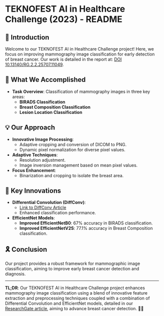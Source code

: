 
# TEKNOFEST AI in Healthcare Challenge (2023) - README

## 🌟 Introduction
Welcome to our TEKNOFEST AI in Healthcare Challenge project! Here, we focus on improving mammography image classification for early detection of breast cancer. Our work is detailed in the report at: [DOI 10.13140/RG.2.2.25707.11049](http://dx.doi.org/10.13140/RG.2.2.25707.11049).

## 🎯 What We Accomplished
- **Task Overview**: Classification of mammography images in three key areas:
  - **BIRADS Classification**
  - **Breast Composition Classification**
  - **Lesion Location Classification**

## 💡 Our Approach
- **Innovative Image Processing**:
  - Adaptive cropping and conversion of DICOM to PNG.
  - Dynamic pixel normalization for diverse pixel values.
- **Adaptive Techniques**:
  - Resolution adjustment.
  - Image inversion management based on mean pixel values.
- **Focus Enhancement**:
  - Binarization and cropping to isolate the breast area.

## 🚀 Key Innovations
- **Differential Convolution (DiffConv)**:
  - [Link to DiffConv Article](https://doi.org/10.1016/j.neunet.2019.04.025)
  - Enhanced classification performance.
- **EfficientNet Models**:
  - **Improved EfficientNetB0**: 67% accuracy in BIRADS classification.
  - **Improved EfficientNetV2S**: 77.1% accuracy in Breast Composition classification.

## 🎗️ Conclusion
Our project provides a robust framework for mammographic image classification, aiming to improve early breast cancer detection and diagnosis.

---

**TL;DR**: Our TEKNOFEST AI in Healthcare Challenge project enhances mammography image classification using a blend of innovative feature extraction and preprocessing techniques coupled with a combination of  Differential Convolution and EfficientNet models, detailed in our [ResearchGate article](http://dx.doi.org/10.13140/RG.2.2.25707.11049), aiming to advance breast cancer detection. 🦾🔬